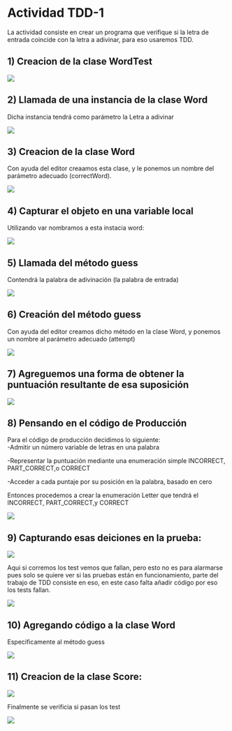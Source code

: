 # Actividad TDD-1  
La actividad consiste en crear un programa que verifique si la letra de entrada coincide con la letra a adivinar, para eso usaremos TDD.  
  
## 1) Creacion de la clase WordTest    

 ![](img/01.png)  
   
## 2) Llamada de una instancia de la clase Word  
Dicha instancia tendrá como parámetro la Letra a adivinar  
  
![](img/02,1.png)  
  
## 3)  Creacion de la clase Word
Con ayuda del editor creaamos esta clase, y le ponemos un nombre del parámetro adecuado (correctWord).  
  
![](img/02.png)  
  
## 4)  Capturar el objeto en una variable local  
Utilizando var nombramos a esta instacia word:  
      
![](img/03.png)  
  
## 5) Llamada del método guess  
Contendrá la palabra de adivinación (la palabra de entrada)  
  
![](img/04.png)  
  
## 6) Creación del método guess  
Con ayuda del editor creamos dicho método en la clase Word, y ponemos un nombre al parámetro adecuado (attempt)  
  
![](img/05.png)  
  
## 7) Agreguemos una forma de obtener la puntuación resultante de esa suposición  
  
![](img/06.png)  
  
## 8) Pensando en el código de Producción  
Para el código de producción decidimos lo siguiente:  
-Admitir un número variable de letras en una palabra  

-Representar la puntuación mediante una enumeración simple INCORRECT, PART_CORRECT,o CORRECT  

-Acceder a cada puntaje por su posición en la palabra, basado en cero  
  
Entonces procedemos a crear la enumeración Letter que tendrá el INCORRECT, PART_CORRECT,y CORRECT  
  
![](img/07.png)  
  
## 9) Capturando esas deiciones en la prueba:  
  
![](img/08.png)  

Aqui si corremos los test vemos que fallan, pero esto no es para alarmarse pues solo se quiere ver si las pruebas están en funcionamiento, parte del trabajo de TDD consiste en eso, en este caso falta añadir código por eso los tests fallan.  
  
![](img/TestFallo.png)  
     
  
## 10) Agregando código a la clase Word  
Especificamente al método guess  
  
  ![](img/09.png)  

## 11) Creacion de la clase Score:

![](img/score.png)  
  
Finalmente se verificia si pasan los test  
  
![](img/TestPassed.png)  
  
    
    
      
      


